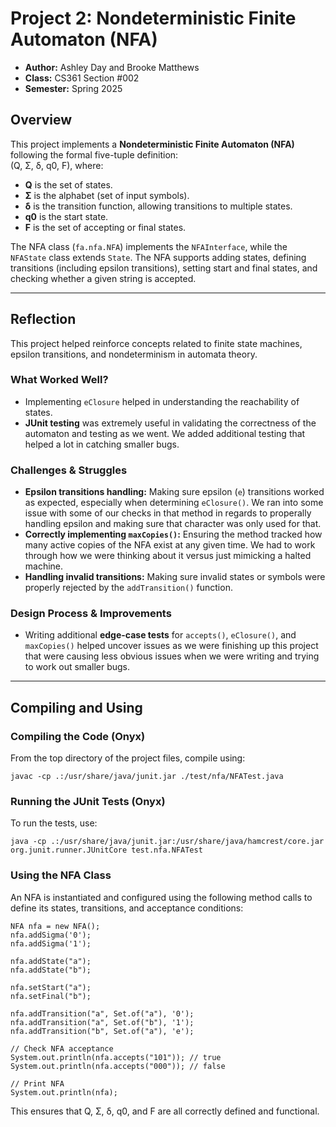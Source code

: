# Project 2: Nondeterministic Finite Automaton (NFA)

* **Author:** Ashley Day and Brooke Matthews  
* **Class:** CS361 Section #002  
* **Semester:** Spring 2025  

## Overview

This project implements a **Nondeterministic Finite Automaton (NFA)** following the formal five-tuple definition:  
(Q, Σ, δ, q0, F), where:  
- **Q** is the set of states.  
- **Σ** is the alphabet (set of input symbols).  
- **δ** is the transition function, allowing transitions to multiple states.  
- **q0** is the start state.  
- **F** is the set of accepting or final states.  

The NFA class (`fa.nfa.NFA`) implements the `NFAInterface`, while the `NFAState` class extends `State`. The NFA supports adding states, defining transitions (including epsilon transitions), setting start and final states, and checking whether a given string is accepted.

---

## Reflection

This project helped reinforce concepts related to finite state machines, epsilon transitions, and nondeterminism in automata theory.

### **What Worked Well?**
- Implementing `eClosure` helped in understanding the reachability of states.
- **JUnit testing** was extremely useful in validating the correctness of the automaton and testing as we went. We added additional testing that helped a lot in catching smaller bugs.


### **Challenges & Struggles**
- **Epsilon transitions handling:** Making sure epsilon (`e`) transitions worked as expected, especially when determining `eClosure()`. We ran into some issue with some of our checks in that method in regards to properally handling epsilon and making sure that character was only used for that.
- **Correctly implementing `maxCopies()`:** Ensuring the method tracked how many active copies of the NFA exist at any given time. We had to work through how we were thinking about it versus just mimicking a halted machine.
- **Handling invalid transitions:** Making sure invalid states or symbols were properly rejected by the `addTransition()` function.

### **Design Process & Improvements**
- Writing additional **edge-case tests** for `accepts()`, `eClosure()`, and `maxCopies()` helped uncover issues as we were finishing up this project that were causing less obvious issues when we were writing and trying to work out smaller bugs.

---

## Compiling and Using

### **Compiling the Code (Onyx)**
From the top directory of the project files, compile using:

```
javac -cp .:/usr/share/java/junit.jar ./test/nfa/NFATest.java
```

### **Running the JUnit Tests (Onyx)**
To run the tests, use:

```
java -cp .:/usr/share/java/junit.jar:/usr/share/java/hamcrest/core.jar org.junit.runner.JUnitCore test.nfa.NFATest
```


### **Using the NFA Class**

An NFA is instantiated and configured using the following method calls to define its states, transitions, and acceptance conditions:

```
NFA nfa = new NFA();
nfa.addSigma('0');
nfa.addSigma('1');

nfa.addState("a");
nfa.addState("b");

nfa.setStart("a");
nfa.setFinal("b");

nfa.addTransition("a", Set.of("a"), '0');
nfa.addTransition("a", Set.of("b"), '1');
nfa.addTransition("b", Set.of("a"), 'e');

// Check NFA acceptance
System.out.println(nfa.accepts("101")); // true
System.out.println(nfa.accepts("000")); // false

// Print NFA
System.out.println(nfa);
```
This ensures that Q, Σ, δ, q0, and F are all correctly defined and functional.